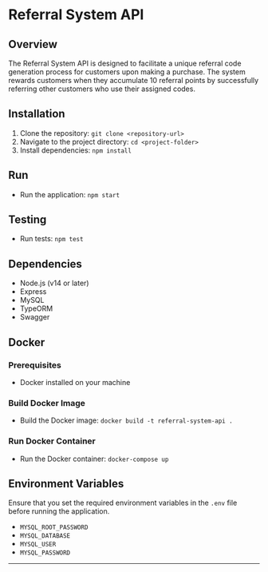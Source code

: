 
# Referral System API
## Overview
The Referral System API is designed to facilitate a unique referral code generation process for customers upon making a purchase. The system rewards customers when they accumulate 10 referral points by successfully referring other customers who use their assigned codes.

## Installation

1. Clone the repository: `git clone <repository-url>`
2. Navigate to the project directory: `cd <project-folder>`
3. Install dependencies: `npm install`

## Run

- Run the application: `npm start`

## Testing

- Run tests: `npm test`

## Dependencies

- Node.js (v14 or later)
- Express
- MySQL
- TypeORM
- Swagger

## Docker

### Prerequisites

- Docker installed on your machine

### Build Docker Image

- Build the Docker image: `docker build -t referral-system-api .`

### Run Docker Container

- Run the Docker container: `docker-compose up`

## Environment Variables

Ensure that you set the required environment variables in the `.env` file before running the application.

- `MYSQL_ROOT_PASSWORD`
- `MYSQL_DATABASE`
- `MYSQL_USER`
- `MYSQL_PASSWORD`

---
